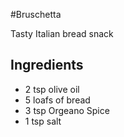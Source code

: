 #Bruschetta

Tasty Italian bread snack

## Ingredients

* 2 tsp olive oil
* 5 loafs of bread
* 3 tsp Orgeano Spice
* 1 tsp salt
